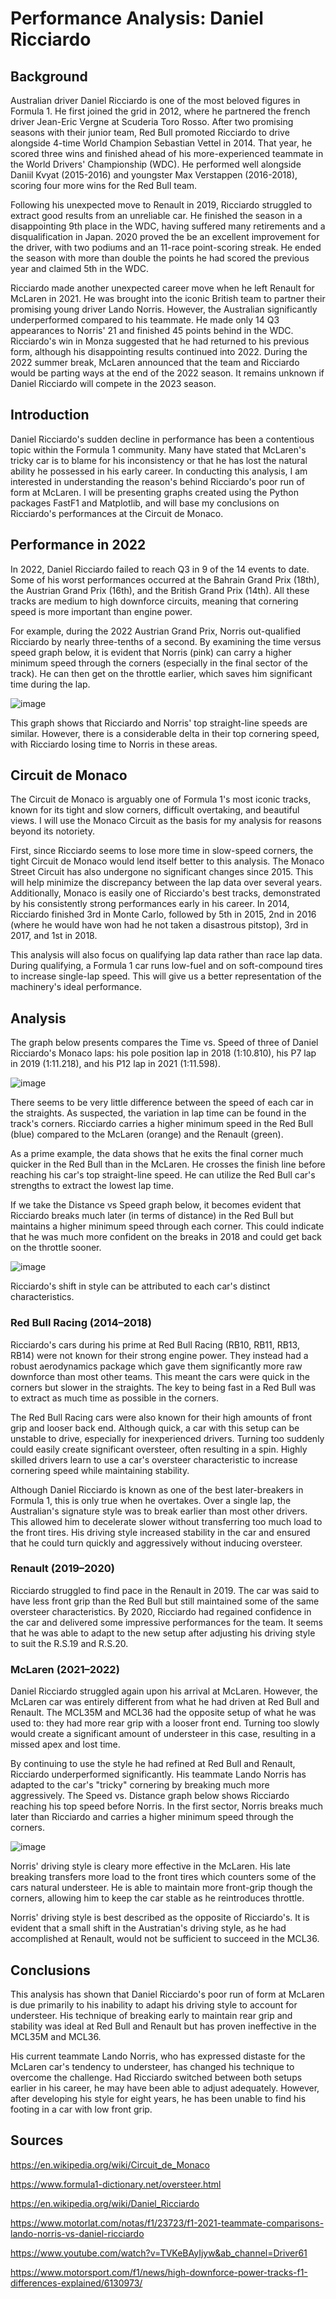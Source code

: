 # Performance Analysis: Daniel Ricciardo 


## Background

Australian driver Daniel Ricciardo is one of the most beloved figures in Formula 1. He first joined the grid in 2012, where he partnered the french driver Jean-Eric Vergne at Scuderia Toro Rosso. After two promising seasons with their junior team, Red Bull promoted Ricciardo to drive alongside 4-time World Champion Sebastian Vettel in 2014. That year, he scored three wins and finished ahead of his more-experienced teammate in the World Drivers' Championship (WDC). He performed well alongside Daniil Kvyat (2015-2016) and youngster Max Verstappen (2016-2018), scoring four more wins for the Red Bull team.

Following his unexpected move to Renault in 2019, Ricciardo struggled to extract good results from an unreliable car. He finished the season in a disappointing 9th place in the WDC, having suffered many retirements and a disqualification in Japan. 2020 proved the be an excellent improvement for the driver, with two podiums and an 11-race point-scoring streak. He ended the season with more than double the points he had scored the previous year and claimed 5th in the WDC.

Ricciardo made another unexpected career move when he left Renault for McLaren in 2021. He was brought into the iconic British team to partner their promising young driver Lando Norris. However, the Australian significantly underperformed compared to his teammate. He made only 14 Q3 appearances to Norris' 21 and finished 45 points behind in the WDC. Ricciardo's win in Monza suggested that he had returned to his previous form, although his disappointing results continued into 2022. During the 2022 summer break, McLaren announced that the team and Ricciardo would be parting ways at the end of the 2022 season. It remains unknown if Daniel Ricciardo will compete in the 2023 season.


## Introduction

Daniel Ricciardo's sudden decline in performance has been a contentious topic within the Formula 1 community. Many have stated that McLaren's tricky car is to blame for his inconsistency or that he has lost the natural ability he possessed in his early career. In conducting this analysis, I am interested in understanding the reason's behind Ricciardo's poor run of form at McLaren. I will be presenting graphs created using the Python packages FastF1 and Matplotlib, and will base my conclusions on Ricciardo's performances at the Circuit de Monaco.


## Performance in 2022

In 2022, Daniel Ricciardo failed to reach Q3 in 9 of the 14 events to date. Some of his worst performances occurred at the Bahrain Grand Prix (18th), the Austrian Grand Prix (16th), and the British Grand Prix (14th). All these tracks are medium to high downforce circuits, meaning that cornering speed is more important than engine power.

For example, during the 2022 Austrian Grand Prix, Norris out-qualified Ricciardo by nearly three-tenths of a second. By examining the time versus speed graph below, it is evident that Norris (pink) can carry a higher minimum speed through the corners (especially in the final sector of the track). He can then get on the throttle earlier, which saves him significant time during the lap.

![image](https://user-images.githubusercontent.com/102626427/188752290-b94664f0-bb09-4fa7-986f-c4800c8f217d.png)

This graph shows that Ricciardo and Norris' top straight-line speeds are similar. However, there is a considerable delta in their top cornering speed, with Ricciardo losing time to Norris in these areas.


## Circuit de Monaco

The Circuit de Monaco is arguably one of Formula 1's most iconic tracks, known for its tight and slow corners, difficult overtaking, and beautiful views. I will use the Monaco Circuit as the basis for my analysis for reasons beyond its notoriety.
 
First, since Ricciardo seems to lose more time in slow-speed corners, the tight Circuit de Monaco would lend itself better to this analysis. The Monaco Street Circuit has also undergone no significant changes since 2015. This will help minimize the discrepancy between the lap data over several years. Additionally, Monaco is easily one of Ricciardo's best tracks, demonstrated by his consistently strong performances early in his career. In 2014, Ricciardo finished 3rd in Monte Carlo, followed by 5th in 2015, 2nd in 2016 (where he would have won had he not taken a disastrous pitstop), 3rd in 2017, and 1st in 2018. 
 
This analysis will also focus on qualifying lap data rather than race lap data. During qualifying, a Formula 1 car runs low-fuel and on soft-compound tires to increase single-lap speed. This will give us a better representation of the machinery's ideal performance.


## Analysis

The graph below presents compares the Time vs. Speed of three of Daniel Ricciardo's Monaco laps: his pole position lap in 2018 (1:10.810), his P7 lap in 2019 (1:11.218), and his P12 lap in 2021 (1:11.598).

![image](https://user-images.githubusercontent.com/102626427/188752546-60733117-6831-4219-84d9-1cdaa550c848.png)

There seems to be very little difference between the speed of each car in the straights. As suspected, the variation in lap time can be found in the track's corners. Ricciardo carries a higher minimum speed in the Red Bull (blue) compared to the McLaren (orange) and the Renault (green). 

As a prime example, the data shows that he exits the final corner much quicker in the Red Bull than in the McLaren. He crosses the finish line before reaching his car's top straight-line speed. He can utilize the Red Bull car's strengths to extract the lowest lap time.


If we take the Distance vs Speed graph below, it becomes evident that Ricciardo breaks much later (in terms of distance) in the Red Bull but maintains a higher minimum speed through each corner. This could indicate that he was much more confident on the breaks in 2018 and could get back on the throttle sooner.

![image](https://user-images.githubusercontent.com/102626427/188752564-7105129f-dc0d-4e74-ae64-3c0268ee1095.png)

Ricciardo's shift in style can be attributed to each car's distinct characteristics.


### Red Bull Racing (2014–2018)

Ricciardo's cars during his prime at Red Bull Racing (RB10, RB11, RB13, RB14) were not known for their strong engine power. They instead had a robust aerodynamics package which gave them significantly more raw downforce than most other teams. This meant the cars were quick in the corners but slower in the straights. The key to being fast in a Red Bull was to extract as much time as possible in the corners.

The Red Bull Racing cars were also known for their high amounts of front grip and looser back end. Although quick, a car with this setup can be unstable to drive, especially for inexperienced drivers. Turning too suddenly could easily create significant oversteer, often resulting in a spin. Highly skilled drivers learn to use a car's oversteer characteristic to increase cornering speed while maintaining stability.

Although Daniel Ricciardo is known as one of the best later-breakers in Formula 1, this is only true when he overtakes. Over a single lap, the Australian's signature style was to break earlier than most other drivers. This allowed him to decelerate slower without transferring too much load to the front tires. His driving style increased stability in the car and ensured that he could turn quickly and aggressively without inducing oversteer.

### Renault (2019–2020)

Ricciardo struggled to find pace in the Renault in 2019. The car was said to have less front grip than the Red Bull but still maintained some of the same oversteer characteristics. By 2020, Ricciardo had regained confidence in the car and delivered some impressive performances for the team. It seems that he was able to adapt to the new setup after adjusting his driving style to suit the R.S.19 and R.S.20.

### McLaren (2021–2022)

Daniel Ricciardo struggled again upon his arrival at McLaren. However, the McLaren car was entirely different from what he had driven at Red Bull and Renault. The MCL35M and MCL36 had the opposite setup of what he was used to: they had more rear grip with a looser front end. Turning too slowly would create a significant amount of understeer in this case, resulting in a missed apex and lost time.

By continuing to use the style he had refined at Red Bull and Renault, Ricciardo underperformed significantly. His teammate Lando Norris has adapted to the car's "tricky" cornering by breaking much more aggressively. The Speed vs. Distance graph below shows Ricciardo reaching his top speed before Norris. In the first sector, Norris breaks much later than Ricciardo and carries a higher minimum speed through the corners.

![image](https://user-images.githubusercontent.com/102626427/188753026-d22273b5-5453-4864-aa6e-a10756f82447.png)

Norris' driving style is cleary more effective in the McLaren. His late breaking transfers more load to the front tires which counters some of the cars natural understeer. He is able to maintain more front-grip though the corners, allowing him to keep the car stable as he reintroduces throttle.

Norris' driving style is best described as the opposite of Ricciardo's. It is evident that a small shift in the Austratian's driving style, as he had accomplished at Renault, would not be sufficient to succeed in the MCL36.


## Conclusions

This analysis has shown that Daniel Ricciardo's poor run of form at McLaren is due primarily to his inability to adapt his driving style to account for understeer. His technique of breaking early to maintain rear grip and stability was ideal at Red Bull and Renault but has proven ineffective in the MCL35M and MCL36. 

His current teammate Lando Norris, who has expressed distaste for the McLaren car's tendency to understeer, has changed his technique to overcome the challenge. Had Ricciardo switched between both setups earlier in his career, he may have been able to adjust adequately. However, after developing his style for eight years, he has been unable to find his footing in a car with low front grip.
 

 ## Sources
 
 https://en.wikipedia.org/wiki/Circuit_de_Monaco
 
 https://www.formula1-dictionary.net/oversteer.html
 
 https://en.wikipedia.org/wiki/Daniel_Ricciardo
 
 https://www.motorlat.com/notas/f1/23723/f1-2021-teammate-comparisons-lando-norris-vs-daniel-ricciardo
 
 https://www.youtube.com/watch?v=TVKeBAyIjyw&ab_channel=Driver61
 
 https://www.motorsport.com/f1/news/high-downforce-power-tracks-f1-differences-explained/6130973/
